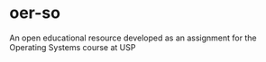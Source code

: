 # oer-so
An open educational resource developed as an assignment for the Operating Systems course at USP
